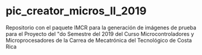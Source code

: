 # pic_creator_micros_II_2019
Repositorio con el paquete IMCR para la generación de imágenes de prueba para el Proyecto del "do Semestre del 2019 del Curso Microcontroladores y Microprocesadores de la Carrea de Mecatrónica del Tecnológico de Costa Rica
